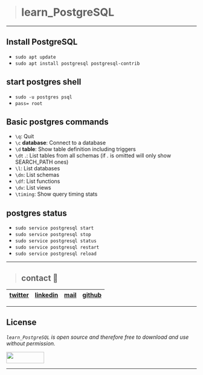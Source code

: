 > # learn_PostgreSQL
---

## Install PostgreSQL
* `sudo apt update`
* `sudo apt install postgresql postgresql-contrib`

## start postgres shell
* `sudo -u postgres psql`
* `pass= root`

## Basic postgres commands
* `\q`: Quit
* `\c` __database__: Connect to a database
* `\d` __table__: Show table definition including triggers
* `\dt` *.*: List tables from all schemas (if *.* is omitted will only show SEARCH_PATH ones)
* `\l`: List databases
* `\dn`: List schemas
* `\df`: List functions
* `\dv`: List views
* `\timing`: Show query timing stats

## postgres status

* `sudo service postgresql start`
* `sudo service postgresql stop`
* `sudo service postgresql status`
* `sudo service postgresql restart`
* `sudo service postgresql reload`

---
> ## contact 💬

| [twitter](https://twitter.com/RICARDO1470) | [linkedin](https://www.linkedin.com/in/ricardo-alfonso-camayo/) | [mail](1466@holbertonschool.com) | [github](https://github.com/ricardo1470/README/blob/master/README.md) |
|---|---|---|---|

---

## License
*`learn_PostgreSQL` is open source and therefore free to download and use without permission.*

<a href="url"><img src="https://www.holbertonschool.com/holberton-logo.png" align="middle" width="100" height="30"></a>

---
